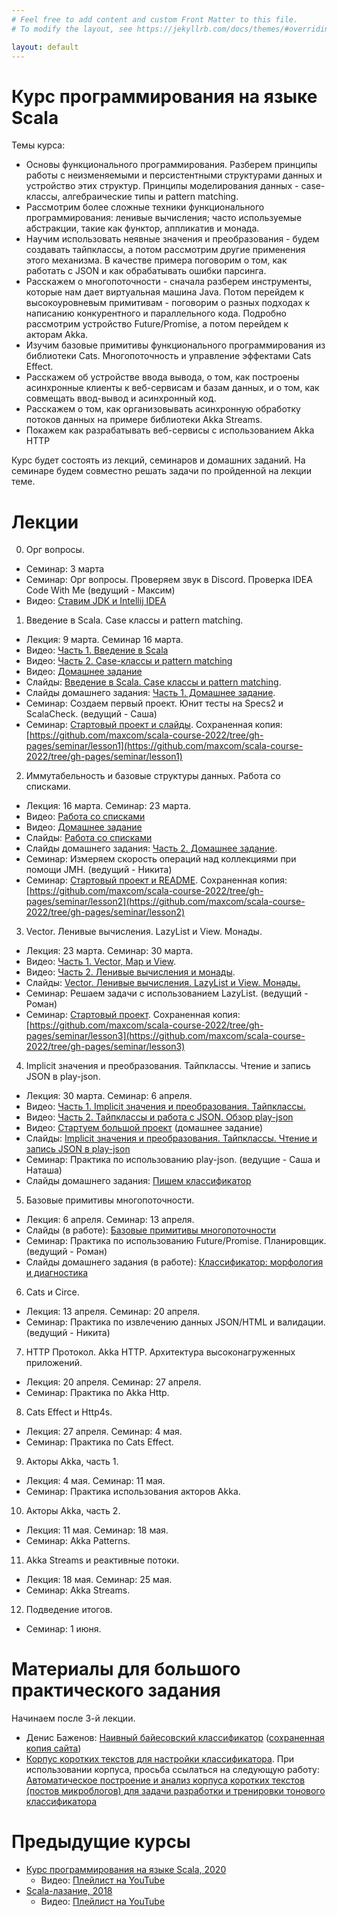```yaml
---
# Feel free to add content and custom Front Matter to this file.
# To modify the layout, see https://jekyllrb.com/docs/themes/#overriding-theme-defaults

layout: default
---
```


# Курс программирования на языке Scala

Темы курса:

* Основы функционального программирования. Разберем принципы работы с неизменяемыми и персистентными структурами данных и устройство этих структур. Принципы моделирования данных - case-классы, алгебраические типы и pattern matching.
* Рассмотрим более сложные техники функционального программирования: ленивые вычисления; часто используемые абстракции, такие как функтор, аппликатив и монада.
* Научим использовать неявные значения и преобразования - будем создавать тайпклассы, а потом рассмотрим другие применения этого механизма. В качестве примера поговорим о том, как работать с JSON и как обрабатывать ошибки парсинга.
* Расскажем о многопоточности - сначала разберем инструменты, которые нам дает виртуальная машина Java. Потом перейдем к высокоуровневым примитивам - поговорим о разных подходах к написанию конкурентного и параллельного кода. Подробно рассмотрим устройство Future/Promise, а потом перейдем к акторам Akka.
* Изучим базовые примитивы функционального программирования из библиотеки Cats. Многопоточность и управление эффектами Cats Effect.
* Расскажем об устройстве ввода вывода, о том, как построены асинхронные клиенты к веб-сервисам и базам данных, и о том, как совмещать ввод-вывод и асинхронный код.
* Расскажем о том, как организовывать асинхронную обработку потоков данных на примере библиотеки Akka Streams.
* Покажем как разрабатывать веб-сервисы с использованием Akka HTTP 

Курс будет состоять из лекций, семинаров и домашних заданий. На семинаре будем совместно решать задачи по пройденной на лекции теме.

# Лекции

0. Орг вопросы. 
  * Семинар: 3 марта
  * Семинар: Орг вопросы. Проверяем звук в Discord. Проверка IDEA Code With Me (ведущий - Максим)
  * Видео: [Ставим JDK и Intellij IDEA](https://www.youtube.com/watch?v=Z6Dgqc3EdXc)
1. Введение в Scala. Case классы и pattern matching. 
  * Лекция: 9 марта. Семинар 16 марта.
  * Видео: [Часть 1. Введение в Scala](https://www.youtube.com/watch?v=HBvd9PjYBcs)
  * Видео: [Часть 2. Case-классы и pattern matching](https://www.youtube.com/watch?v=qF_ARyjz1oU)
  * Видео: [Домашнее задание](https://youtu.be/6h3c6FY6Q9w)
  * Слайды: [Введение в Scala. Case классы и pattern matching](slides/day1.html).
  * Слайды домашнего задания: [Часть 1. Домашнее задание](slides/day1-task.html).
  * Семинар: Создаем первый проект. Юнит тесты на Specs2 и ScalaCheck. (ведущий - Саша)
  * Семинар: [Стартовый проект и слайды](https://gitlab.com/djattah/lesson1). Сохраненная копия: [https://github.com/maxcom/scala-course-2022/tree/gh-pages/seminar/lesson1](https://github.com/maxcom/scala-course-2022/tree/gh-pages/seminar/lesson1)
2. Иммутабельность и базовые структуры данных. Работа со списками. 
  * Лекция: 16 марта. Семинар: 23 марта.
  * Видео: [Работа со списками](https://www.youtube.com/watch?v=zxYTkN55bUk)
  * Видео: [Домашнее задание](https://www.youtube.com/watch?v=OOVnWazLM9c)
  * Слайды: [Работа со списками](slides/day2.html)
  * Слайды домашнего задания: [Часть 2. Домашнее задание](slides/day2-task.html).
  * Семинар: Измеряем скорость операций над коллекциями при помощи JMH. (ведущий - Никита)
  * Семинар: [Стартовый проект и README](https://gitlab.com/StyopinN/scala-course-2022-lesson2). Сохраненная копия: [https://github.com/maxcom/scala-course-2022/tree/gh-pages/seminar/lesson2](https://github.com/maxcom/scala-course-2022/tree/gh-pages/seminar/lesson2)
3. Vector. Ленивые вычисления. LazyList и View. Монады. 
  * Лекция: 23 марта. Семинар: 30 марта.
  * Видео: [Часть 1. Vector, Map и View](https://www.youtube.com/watch?v=e-2Td91B7gw).
  * Видео: [Часть 2. Ленивые вычисления и монады](https://youtu.be/PYvtV4AapgM).
  * Слайды: [Vector. Ленивые вычисления. LazyList и View. Монады.](slides/day3.html)
  * Семинар: Решаем задачи с использованием LazyList. (ведущий - Роман)
  * Семинар: [Стартовый проект](https://gitlab.com/llgruff/solar-seminar-lazylist). Сохраненная копия: [https://github.com/maxcom/scala-course-2022/tree/gh-pages/seminar/lesson3](https://github.com/maxcom/scala-course-2022/tree/gh-pages/seminar/lesson3)
4. Implicit значения и преобразования. Тайпклассы. Чтение и запись JSON в play-json. 
  * Лекция: 30 марта. Семинар: 6 апреля.
  * Видео: [Часть 1. Implicit значения и преобразования. Тайпклассы.](https://www.youtube.com/watch?v=pagteHi4pp8)
  * Видео: [Часть 2. Тайпклассы и работа с JSON. Обзор play-json](https://www.youtube.com/watch?v=_IBWPKVZ6ug)
  * Видео: [Стартуем большой проект](https://youtu.be/IWcX4ke4G4w) (домашнее задание)
  * Слайды: [Implicit значения и преобразования. Тайпклассы. Чтение и запись JSON в play-json](slides/day4.html)
  * Семинар: Практика по использованию play-json. (ведущие - Саша и Наташа)
  * Слайды домашнего задания: [Пишем классификатор](slides/classifier-1.html)
5. Базовые примитивы многопоточности. 
  * Лекция: 6 апреля. Семинар: 13 апреля.
  * Слайды (в работе): [Базовые примитивы многопоточности](slides/day5.html)
  * Семинар: Практика по использованию Future/Promise. Планировщик. (ведущий - Роман)
  * Слайды домашнего задания (в работе): [Классификатор: морфология и диагностика](slides/classifier-2.html)
6. Cats и Circe. 
  * Лекция: 13 апреля. Семинар: 20 апреля.
  * Семинар: Практика по извлечению данных JSON/HTML и валидации. (ведущий - Никита)
7. HTTP Протокол. Akka HTTP. Архитектура высоконагруженных приложений. 
  * Лекция: 20 апреля. Семинар: 27 апреля.
  * Семинар: Практика по Akka Http.
8. Cats Effect и Http4s.
  * Лекция: 27 апреля. Семинар: 4 мая.
  * Семинар: Практика по Cats Effect.
9. Акторы Akka, часть 1.
  * Лекция: 4 мая. Семинар: 11 мая.
  * Семинар: Практика использования акторов Akka.
10. Акторы Akka, часть 2.
  * Лекция: 11 мая. Семинар: 18 мая.
  * Семинар: Akka Patterns.
11. Akka Streams и реактивные потоки.
  * Лекция: 18 мая. Семинар: 25 мая.
  * Семинар: Akka Streams.
12. Подведение итогов.
  * Семинар: 1 июня.

# Материалы для большого практического задания

Начинаем после 3-й лекции.

* Денис Баженов: [Наивный байесовский классификатор](http://bazhenov.me/blog/2012/06/11/naive-bayes.html) ([сохраненная копия сайта](https://github.com/maxcom/bazhenov.github.com))
* [Корпус коротких текстов для настройки классификатора](http://study.mokoron.com/). При использовании корпуса, просьба ссылаться на 
  следующую работу: [Автоматическое построение и анализ корпуса коротких текстов (постов микроблогов) для задачи разработки и тренировки тонового классификатора](https://elibrary.ru/item.asp?id=20399632)

# Предыдущие курсы

* [Курс программирования на языке Scala, 2020](https://maxcom.github.io/scala-course-2020/)
  * Видео: [Плейлист на YouTube](https://youtube.com/playlist?list=PLr3MOSSJVvAFDW8sY3qbowgMa-eFplLcG) 
* [Scala-лазание, 2018](https://maxcom.github.io/scala-course-2018/)
  * Видео: [Плейлист на YouTube](https://youtube.com/playlist?list=PLr3MOSSJVvAF55813OARE-338kx7w-Ebl)
